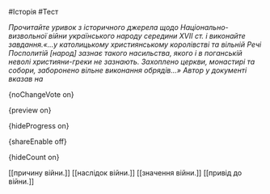 #Історія #Тест

*Прочитайте уривок з історичного джерела щодо Національно-визвольної  війни українського народу середини ХVІІ ст. і виконайте завдання.«…у  католицькому християнському королівстві та вільній Речі Посполитій  [народ] зазнає такого насильства, якого і в поганській неволі  християни-греки не зазнають. Захоплено церкви, монастирі та собори,  заборонено вільне виконання обрядів...»  Автор у документі вказав на*

{noChangeVote on}

{preview on}

{hideProgress on}

{shareEnable off}

{hideCount on}

[[причину війни.]]
[[наслідок війни.]]
[[значення війни.]]
[[привід до війни.]]
